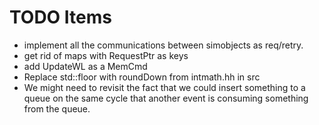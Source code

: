 # TODO Items

* implement all the communications between simobjects as req/retry.
* get rid of maps with RequestPtr as keys
* add UpdateWL as a MemCmd
* Replace std::floor with roundDown from intmath.hh in src
* We might need to revisit the fact that we could insert something to a queue on
    the same cycle that another event is consuming something from the queue.
